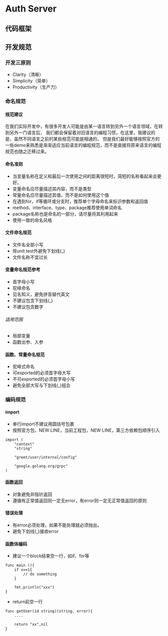# Auth Server

## 代码框架


## 开发规范
### 开发三原则
- Clarity（清晰）
- Simplicity（简单）
- Productivity（生产力）
### 命名规范
#### 规范建议
在我们实际开发中，有很多开发人可能是由某一语言转到另外一个语言领域，在转到另外一门语言后， 我们都会保留着对旧语言的编程习惯，在这里，我建议的是，虽然不同语言之前的某些规范可能是相通的， 但是我们最好能够按照官方的一些demo来熟悉是渐渐适应当前语言的编程规范，而不是直接将原来语言的编程规范也随之迁移过来。
#### 命名准则
- 当变量名称在定义和最后一次使用之间的距离很短时，简短的名称看起来会更好。
- 变量命名应尽量描述其内容，而不是类型
- 常量命名应尽量描述其值，而不是如何使用这个值
- 在遇到for，if等循环或分支时，推荐单个字母命名来标识参数和返回值
- method、interface、type、package推荐使用单词命名
- package名称也是命名的一部分，请尽量将其利用起来
- 使用一致的命名风格
#### 文件命名规范
- 文件名全部小写
- 除unit test外避免下划线(_)
- 文件名称不宜过长
#### 变量命名规范参考
- 首字母小写
- 驼峰命名
- 见名知义，避免拼音替代英文
- 不建议包含下划线(_)
- 不建议包含数字
###### 适用范围
- 局部变量
- 函数出参、入参
#### 函数、常量命名规范
- 驼峰式命名
- 可exported的必须首字母大写
- 不可exported的必须首字母小写
- 避免全部大写与下划线(_)组合

### 编码规范
#### import
- 单行import不建议用圆括号包裹
- 按照官方包，NEW LINE，当前工程包，NEW LINE，第三方依赖包顺序引入
```azure
import (
    "context"
    "string"

    "greet/user/internal/config"

    "google.golang.org/grpc"
)
```
#### 函数返回
- 对象避免非指针返回
- 遵循有正常值返回则一定无error，有error则一定无正常值返回的原则
#### 错误处理
- 有error必须处理，如果不能处理就必须抛出。
- 避免下划线(_)接收error
#### 函数体编码
- 建议一个block结束空一行，如if、for等
```azure
func main (){
    if x==1{
        // do something
    }

    fmt.println("xxx")
}
```
- return前空一行
```azure
func getUser(id string)(string, error){
    ....

    return "xx",nil
}
```
